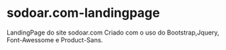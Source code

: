 # sodoar.com-landingpage
LandingPage do site sodoar.com
Criado com o uso do Bootstrap,Jquery, Font-Awessome e Product-Sans.

